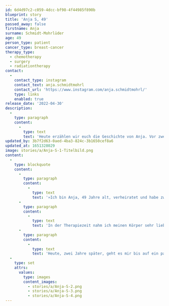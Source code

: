 ```yaml
---
id: 6d4d97c2-c059-4dcc-bf98-4f44985f890b
blueprint: story
title: 'Anja S, 49'
passed_away: false
firstname: Anja
surname: Schmidt-Mohrlüder
age: 49
person_type: patient
cancer_type: breast-cancer
therapy_type:
  - chemotherapy
  - surgery
  - radiationtherapy
contact:
  -
    contact_type: instagram
    contact_text: anja.schmidtmohrl
    contact_url: 'https://www.instagram.com/anja.schmidtmohrl/'
    type: links
    enabled: true
release_date: '2022-04-30'
description:
  -
    type: paragraph
    content:
      -
        type: text
        text: 'Heute erzählen wir euch die Geschichte von Anja. Vor zwei Jahren bekam Anja wie ihre Mutter die Diagnose Brustkrebs und das, obwohl sie keinen Gendefekt hat. Heute arbeitet sie wieder als Kinderpflegerin und möchte andere Betroffene daran erinnern, dass sie nicht allein sind.'
updated_by: 3b7f2d63-0aed-4ba3-824c-3b1650cef8a6
updated_at: 1651328029
image: stories/a/Anja-S-1-Titelbild.png
content:
  -
    type: blockquote
    content:
      -
        type: paragraph
        content:
          -
            type: text
            text: '»Ich bin Anja, 49 Jahre alt, verheiratet und habe zwei Kinder. Vor zwei Jahren am 23. März 2020 bekam ich die Diagnose Brustkrebs. Kurz blieb die Welt stehen, doch dann habe ich meine Krone gerichtet und hatte am 31. März 2020 meine brusterhaltende OP, da der Tumor sehr aggressiv und schnell wachsend war. Der G3 KI Wert lag bei 84 %. Ende April folgten 16 Chemotherapien, danach bis September 28 Bestrahlungen.'
      -
        type: paragraph
        content:
          -
            type: text
            text: 'In der Therapiezeit nahm ich meinen Körper sehr liebevoll an. Ich vertrug die Chemo sehr gut, begann mit Yoga, Meditation und Nordic Walking. Auch bei den Bestrahlungen hatte ich keine Nebenwirkungen. Mein Arzt meinte, das würde mit an meiner positiven Einstellung liegen. Ich stellte meine Ernährung um: kein Zucker, kein Weizen und vieles mehr. Ich teilte meine neuen Erfahrungen auf meinem Instagram-Profil @anja.schmidtmohrl, machte vielen Mut und nahm sogar einen Podcast auf.'
      -
        type: paragraph
        content:
          -
            type: text
            text: 'Heute, zwei Jahre später, geht es mir bis auf ein paar körperliche Veränderungen, wie leichte Muskelschmerzen durch das Tamoxifen, sehr gut. Seit April 2021 arbeite ich wieder als Kinderpflegerin in einer Kita. Allen hier wünsche ich nur das Beste. Ihr seid nicht allein. Glaubt an euch und vertraut eurem Körper.«'
  -
    type: set
    attrs:
      values:
        type: images
        content_images:
          - stories/a/Anja-S-2.png
          - stories/a/Anja-S-3.png
          - stories/a/Anja-S-4.png
---
```

